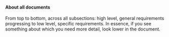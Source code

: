 #### About all documents

From top to bottom, across all subsections: high level, general requirements
progressing to low level, specific requirements.  In essence, if you see
something about which you need more detail, look lower in the document.
